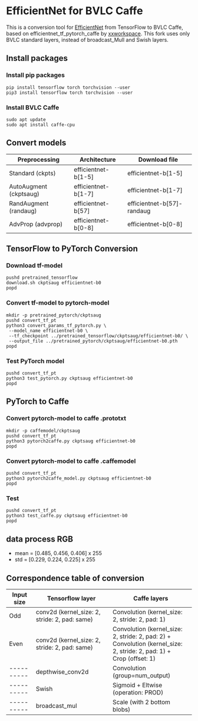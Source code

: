 # EfficientNet for BVLC Caffe

This is a conversion tool for [EfficientNet](https://github.com/tensorflow/tpu/tree/master/models/official/efficientnet) from TensorFlow to BVLC Caffe, based on efficientnet_tf_pytorch_caffe by [xxworkspace](https://github.com/xxworkspace/efficientnet_tf_pytorch_caffe).
This fork uses only BVLC standard layers, instead of broadcast_Mull and Swish layers.

## Install packages

### Install pip packages

```
pip install tensorflow torch torchvision --user
pip3 install tensorflow torch torchvision --user
```

### Install BVLC Caffe

```
sudo apt update
sudo apt install caffe-cpu
```

## Convert models

|Preprocessing         | Architecture            |Download file             |
|----------------------|-------------------------|--------------------------|
|Standard (ckpts)      |efficientnet-b[1-5]      |efficientnet-b[1-5]       |
|AutoAugment (ckptsaug)|efficientnet-b[1-7]      |efficientnet-b[1-7]       |
|RandAugment (randaug) |efficientnet-b[57]       |efficientnet-b[57]-randaug|
|AdvProp (advprop)     |efficientnet-b[0-8]      |efficientnet-b[0-8]       |

## TensorFlow to PyTorch Conversion

### Download tf-model

```
pushd pretrained_tensorflow
download.sh ckptsaug efficientnet-b0
popd
```

### Convert tf-model to pytorch-model

```
mkdir -p pretrained_pytorch/ckptsaug
pushd convert_tf_pt
python3 convert_params_tf_pytorch.py \
 --model_name efficientnet-b0 \
 --tf_checkpoint ../pretrained_tensorflow/ckptsaug/efficientnet-b0/ \
 --output_file ../pretrained_pytorch/ckptsaug/efficientnet-b0.pth
popd
```

### Test PyTorch model

```
pushd convert_tf_pt
python3 test_pytorch.py ckptsaug efficientnet-b0
popd
```

## PyTorch to Caffe

### Convert pytorch-model to caffe .prototxt

```
mkdir -p caffemodel/ckptsaug
pushd convert_tf_pt
python3 pytorch2caffe.py ckptsaug efficientnet-b0
popd
```

### Convert pytorch-model to caffe .caffemodel

```
pushd convert_tf_pt
python3 pytorch2caffe_model.py ckptsaug efficientnet-b0
popd
```

### Test

```
pushd convert_tf_pt
python3 test_caffe.py ckptsaug efficientnet-b0
popd
```

## data process RGB

* mean = [0.485, 0.456, 0.406] x 255
* std = [0.229, 0.224, 0.225] x 255

## Correspondence table of conversion

| Input size | Tensorflow layer                             | Caffe layers                                                                                                                  |
|------------|----------------------------------------------|-------------------------------------------------------------------------------------------------------------------------------|
| Odd        |conv2d (kernel_size: 2, stride: 2, pad: same) | Convolution (kernel_size: 2, stride: 2, pad: 1)                                                                               |
| Even       |conv2d (kernel_size: 2, stride: 2, pad: same) | Convolution (kernel_size: 2, stride: 2, pad: 2) + <br> Convolution (kernel_size: 2, stride: 2, pad: 1) + <br> Crop (offset: 1)|
| ---------- |depthwise_conv2d                              | Convolution (group=num_output)                                                                                                |
| ---------- |Swish                                         | Sigmoid + Eltwise (operation: PROD)                                                                                           |
| ---------- |broadcast_mul                                 | Scale (with 2 bottom blobs)                                                                                                   |



